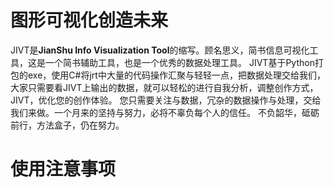 
# 图形可视化创造未来
JIVT是**JianShu Info Visualization Tool**的缩写。顾名思义，简书信息可视化工具，这是一个简书辅助工具，也是一个优秀的数据处理工具。
JIVT基于Python打包的exe，使用C#将jrt中大量的代码操作汇聚与轻轻一点，把数据处理交给我们，大家只需要看JIVT上输出的数据，就可以轻松的进行自我分析，调整创作方式，JIVT，优化您的创作体验。
您只需要关注与数据，冗杂的数据操作与处理，交给我们来做。一个月来的坚持与努力，必将不辜负每个人的信任。
不负韶华，砥砺前行，方法盒子，仍在努力。

# 使用注意事项
